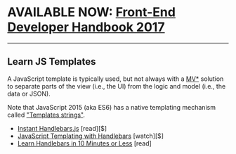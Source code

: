 # AVAILABLE NOW: [Front-End Developer Handbook 2017](https://frontendmasters.com/books/front-end-handbook/2017/)

***

## Learn JS Templates

A JavaScript template is typically used, but not always with a [MV*](http://todomvc.com/) solution to separate parts of the view (i.e., the UI) from the logic and model (i.e., the data or JSON). 

Note that JavaScript 2015 (aka ES6) has a native templating mechanism called ["Templates strings"](https://developer.mozilla.org/en-US/docs/Web/JavaScript/Reference/template_strings).

* [Instant Handlebars.js](http://www.amazon.com/Instant-Handlebars-js-Gabriel-Manricks/dp/1783282657/ref=sr_1_1) [read][$]
* [JavaScript Templating with Handlebars](http://www.pluralsight.com/courses/handlebars-javascript-templating) [watch][$]
* [Learn Handlebars in 10 Minutes or Less](http://tutorialzine.com/2015/01/learn-handlebars-in-10-minutes/) [read]
